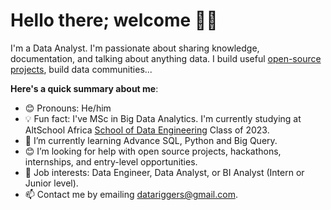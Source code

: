 # Hello there; welcome 👋🏾

I'm a Data Analyst. I'm passionate about sharing knowledge, documentation, and talking about anything data. I build useful [open-source projects](https://github.com/LocalStackng), build data communities...

**Here's a quick summary about me**:

- 😊 Pronouns: He/him
- 💡 Fun fact: I've MSc in Big Data Analytics. I'm currently studying at AltSchool Africa [School of Data Engineering](https://data.altschoolafrica.com/programs/data-engineering) Class of 2023.
- 🌱 I’m currently learning Advance SQL, Python and Big Query.
- 😊 I’m looking for help with open source projects, hackathons, internships, and entry-level opportunities.
- 💼 Job interests: Data Engineer, Data Analyst, or BI Analyst (Intern or Junior level).
- 📫 Contact me by emailing datariggers@gmail.com.
